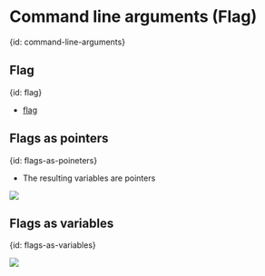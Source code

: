 # Command line arguments (Flag)
{id: command-line-arguments}

## Flag
{id: flag}

* [flag](https://golang.org/pkg/flag/)

## Flags as pointers
{id: flags-as-poineters}

* The resulting variables are pointers

![](examples/flag-pointers/flag_pointers.go)


## Flags as variables
{id: flags-as-variables}


![](examples/flag-variables/flag_variables.go)

